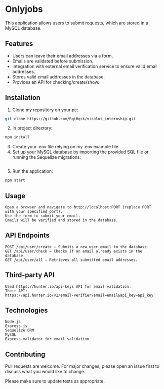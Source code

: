 # Onlyjobs

This application allows users to submit requests, which are stored in a MySQL database.

## Features

- Users can leave their email addresses via a form.
- Emails are validated before submission.
- Integration with external email verification service to ensure valid email addresses.
- Stores valid email addresses in the database.
- Provides an API for checking/create/show.


## Installation

1. Clone my repository on your pc:
```bash
git clone https://github.com/RqtHqck/visolut_internship.git
```
2. In project directory:
```bash
npm install
```
3. Create your .env file relying on my .env.example file. 
4. Set up your MySQL database by importing the provided SQL file or running the Sequelize migrations:
```

```
5. Run the application:
```bash
npm start
```

## Usage

    Open a browser and navigate to http://localhost:PORT (replace PORT with your specified port).
    Use the form to submit your email.
    Emails will be verified and stored in the database.

## API Endpoints

    POST /api/user/create – Submits a new user email to the database.
    GET /api/user/check – Checks if an email already exists in the database.
    GET /api/user/all – Retrieves all submitted email addresses.

## Third-party API
 
    Used https://hunter.io/api-keys API for email validation. 
    Their API:
    https://api.hunter.io/v2/email-verifier?email=email&api_key=api_key
  

## Technologies

    Node.js
    Express.js
    Sequelize ORM
    MySQL
    Express-validator for email validation

## Contributing

Pull requests are welcome. For major changes, please open an issue first
to discuss what you would like to change.

Please make sure to update tests as appropriate.